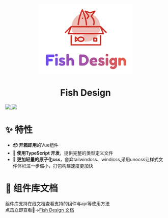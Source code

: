 <p align="center"><img src="./packages/fish-design-vite/asset/Fish_Design.png" /></p>
<h1 align="center">Fish Design</h1>
<p>
  <a href="https://github.com/Tylermeek/fish-design/actions/workflows/common-push-quality-inspection.yaml">
    <img src="https://github.com/Tylermeek/fish-design/actions/workflows/common-push-quality-inspection.yaml/badge.svg?branch=main"/>
  </a>
  <a href="https://codecov.io/gh/Tylermeek/fish-design" > 
    <img src="https://codecov.io/gh/Tylermeek/fish-design/branch/main/graph/badge.svg?token=R3JLW50NZI"/> 
 </a>
</p>

# ✨ 特性 
 - **📦 开箱即用**的Vue组件
 - **🦾 使用TypeScript 开发**，提供完整的类型定义文件
 - **🚀 更加轻量的原子化css**，舍弃tailwindcss、windicss,采用unocss让样式文件体积进一步缩小，打包构建速度更加快
# 📕 组件库文档
组件库支持在线文档查看支持的组件与api等使用方法  
点击立即查看👀->[Fish Design 文档](https://fish-design-fish-design-vite.vercel.app/)